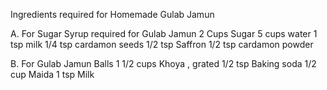 Ingredients required for Homemade Gulab Jamun 

A. For Sugar Syrup required for Gulab Jamun 
2 Cups Sugar 
5 cups water 
1 tsp milk 
1/4 tsp cardamon seeds 
1/2 tsp Saffron 
1/2 tsp cardamon powder 

B. For Gulab Jamun Balls 
1 1/2 cups Khoya , grated 
1/2 tsp Baking soda 
1/2 cup Maida 
1 tsp Milk